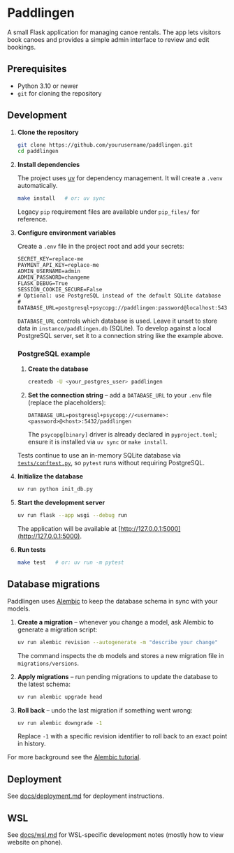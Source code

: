 # Paddlingen

A small Flask application for managing canoe rentals. The app lets visitors book canoes and provides a simple admin interface to review and edit bookings.

## Prerequisites

- Python 3.10 or newer
- `git` for cloning the repository

## Development

1. **Clone the repository**
   ```bash
   git clone https://github.com/yourusername/paddlingen.git
   cd paddlingen
   ```

2. **Install dependencies**

   The project uses [uv](https://github.com/astral-sh/uv) for dependency management. It will create a `.venv` automatically.

   ```bash
   make install   # or: uv sync
   ```

   Legacy `pip` requirement files are available under `pip_files/` for reference.

3. **Configure environment variables**

   Create a `.env` file in the project root and add your secrets:

   ```
   SECRET_KEY=replace-me
   PAYMENT_API_KEY=replace-me
   ADMIN_USERNAME=admin
   ADMIN_PASSWORD=changeme
   FLASK_DEBUG=True
   SESSION_COOKIE_SECURE=False
   # Optional: use PostgreSQL instead of the default SQLite database
   # DATABASE_URL=postgresql+psycopg://paddlingen:password@localhost:5432/paddlingen
   ```

   `DATABASE_URL` controls which database is used. Leave it unset to store data in `instance/paddlingen.db` (SQLite). To develop against a local PostgreSQL server, set it to a connection string like the example above.

   ### PostgreSQL example

   1. **Create the database**

      ```bash
      createdb -U <your_postgres_user> paddlingen
      ```

   2. **Set the connection string** – add a `DATABASE_URL` to your `.env` file (replace the placeholders):

      ```
      DATABASE_URL=postgresql+psycopg://<username>:<password>@<host>:5432/paddlingen
      ```

      The `psycopg[binary]` driver is already declared in `pyproject.toml`; ensure it is installed via `uv sync` or `make install`.

   Tests continue to use an in-memory SQLite database via [`tests/conftest.py`](tests/conftest.py), so `pytest` runs without requiring PostgreSQL.

4. **Initialize the database**
   ```bash
   uv run python init_db.py
   ```

5. **Start the development server**
   ```bash
   uv run flask --app wsgi --debug run
   ```
   The application will be available at [http://127.0.0.1:5000](http://127.0.0.1:5000).

6. **Run tests**
   ```bash
   make test   # or: uv run -m pytest
   ```

## Database migrations

Paddlingen uses [Alembic](https://alembic.sqlalchemy.org/) to keep the database schema in sync with your models.

1. **Create a migration** – whenever you change a model, ask Alembic to generate a migration script:
   ```bash
   uv run alembic revision --autogenerate -m "describe your change"
   ```
   The command inspects the `db` models and stores a new migration file in `migrations/versions`.

2. **Apply migrations** – run pending migrations to update the database to the latest schema:
   ```bash
   uv run alembic upgrade head
   ```

3. **Roll back** – undo the last migration if something went wrong:
   ```bash
   uv run alembic downgrade -1
   ```
   Replace `-1` with a specific revision identifier to roll back to an exact point in history.

For more background see the [Alembic tutorial](https://alembic.sqlalchemy.org/en/latest/tutorial.html).

## Deployment

See [docs/deployment.md](docs/deployment.md) for deployment instructions.

## WSL

See [docs/wsl.md](docs/wsl.md) for WSL-specific development notes (mostly how to view website on phone).

